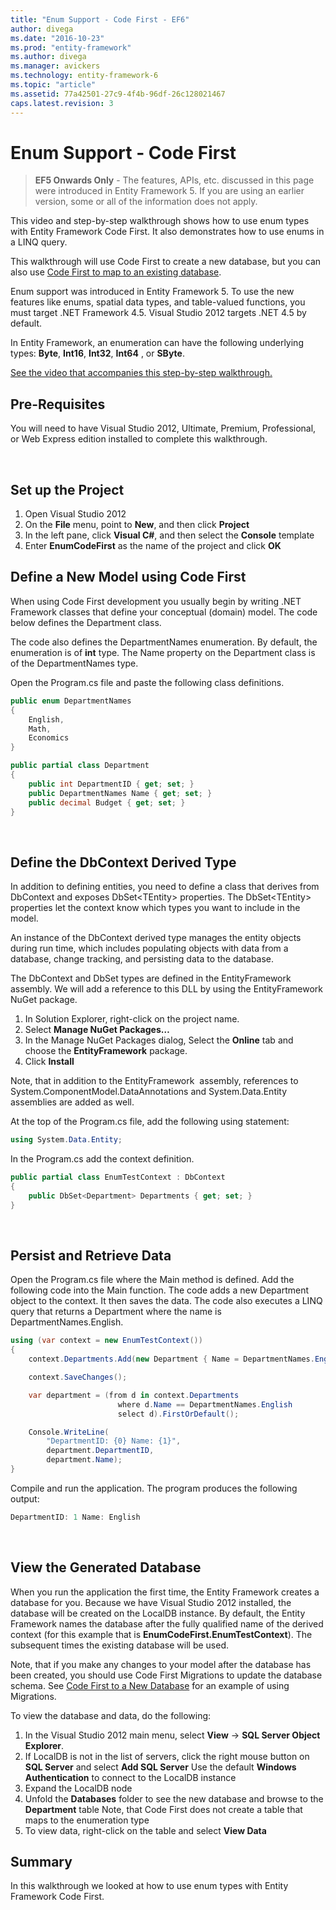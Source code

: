 ```yaml
---
title: "Enum Support - Code First - EF6"
author: divega
ms.date: "2016-10-23"
ms.prod: "entity-framework"
ms.author: divega
ms.manager: avickers
ms.technology: entity-framework-6
ms.topic: "article"
ms.assetid: 77a42501-27c9-4f4b-96df-26c128021467
caps.latest.revision: 3
---
```

# Enum Support - Code First
> **EF5 Onwards Only** - The features, APIs, etc. discussed in this page were introduced in Entity Framework 5. If you are using an earlier version, some or all of the information does not apply.

This video and step-by-step walkthrough shows how to use enum types with Entity Framework Code First. It also demonstrates how to use enums in a LINQ query.

This walkthrough will use Code First to create a new database, but you can also use [Code First to map to an existing database](../ef6/code-first-to-an-existing-database.md).

Enum support was introduced in Entity Framework 5. To use the new features like enums, spatial data types, and table-valued functions, you must target .NET Framework 4.5. Visual Studio 2012 targets .NET 4.5 by default.

In Entity Framework, an enumeration can have the following underlying types: **Byte**, **Int16**, **Int32**, **Int64** , or **SByte**.

[See the video that accompanies this step-by-step walkthrough.](../ef6/enum-support-code-first-ef5-onwards-video.md)

## Pre-Requisites

You will need to have Visual Studio 2012, Ultimate, Premium, Professional, or Web Express edition installed to complete this walkthrough.

 

## Set up the Project

1.  Open Visual Studio 2012
2.  On the **File** menu, point to **New**, and then click **Project**
3.  In the left pane, click **Visual C\#**, and then select the **Console** template
4.  Enter **EnumCodeFirst** as the name of the project and click **OK**

## Define a New Model using Code First

When using Code First development you usually begin by writing .NET Framework classes that define your conceptual (domain) model. The code below defines the Department class.

The code also defines the DepartmentNames enumeration. By default, the enumeration is of **int** type. The Name property on the Department class is of the DepartmentNames type.

Open the Program.cs file and paste the following class definitions.

``` csharp
public enum DepartmentNames
{
    English,
    Math,
    Economics
}     

public partial class Department
{
    public int DepartmentID { get; set; }
    public DepartmentNames Name { get; set; }
    public decimal Budget { get; set; }
}
```
 

## Define the DbContext Derived Type

In addition to defining entities, you need to define a class that derives from DbContext and exposes DbSet&lt;TEntity&gt; properties. The DbSet&lt;TEntity&gt; properties let the context know which types you want to include in the model.

An instance of the DbContext derived type manages the entity objects during run time, which includes populating objects with data from a database, change tracking, and persisting data to the database.

The DbContext and DbSet types are defined in the EntityFramework assembly. We will add a reference to this DLL by using the EntityFramework NuGet package.

1.  In Solution Explorer, right-click on the project name.
2.  Select **Manage NuGet Packages…**
3.  In the Manage NuGet Packages dialog, Select the **Online** tab and choose the **EntityFramework** package.
4.  Click **Install**

Note, that in addition to the EntityFramework  assembly, references to System.ComponentModel.DataAnnotations and System.Data.Entity assemblies are added as well.

At the top of the Program.cs file, add the following using statement:

``` csharp
using System.Data.Entity;
```

In the Program.cs add the context definition. 

``` csharp
public partial class EnumTestContext : DbContext
{
    public DbSet<Department> Departments { get; set; }
}
```
 

## Persist and Retrieve Data

Open the Program.cs file where the Main method is defined. Add the following code into the Main function. The code adds a new Department object to the context. It then saves the data. The code also executes a LINQ query that returns a Department where the name is DepartmentNames.English.

``` csharp
using (var context = new EnumTestContext())
{
    context.Departments.Add(new Department { Name = DepartmentNames.English });

    context.SaveChanges();

    var department = (from d in context.Departments
                        where d.Name == DepartmentNames.English
                        select d).FirstOrDefault();

    Console.WriteLine(
        "DepartmentID: {0} Name: {1}",
        department.DepartmentID,  
        department.Name);
}
```

Compile and run the application. The program produces the following output:

``` csharp
DepartmentID: 1 Name: English
```
 

## View the Generated Database

When you run the application the first time, the Entity Framework creates a database for you. Because we have Visual Studio 2012 installed, the database will be created on the LocalDB instance. By default, the Entity Framework names the database after the fully qualified name of the derived context (for this example that is **EnumCodeFirst.EnumTestContext**). The subsequent times the existing database will be used.  

Note, that if you make any changes to your model after the database has been created, you should use Code First Migrations to update the database schema. See [Code First to a New Database](../ef6/code-first-to-a-new-database.md) for an example of using Migrations.

To view the database and data, do the following:

1.  In the Visual Studio 2012 main menu, select **View** -&gt; **SQL Server Object Explorer**.
2.  If LocalDB is not in the list of servers, click the right mouse button on **SQL Server** and select **Add SQL Server**
    Use the default **Windows Authentication** to connect to the LocalDB instance
3.  Expand the LocalDB node
4.  Unfold the **Databases** folder to see the new database and browse to the **Department** table
    Note, that Code First does not create a table that maps to the enumeration type
5.  To view data, right-click on the table and select **View Data**

## Summary

In this walkthrough we looked at how to use enum types with Entity Framework Code First. 
